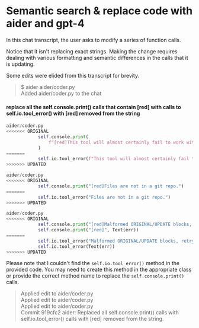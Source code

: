 # Semantic search & replace code with aider and gpt-4

In this chat transcript, the user asks to modify a series of function calls. 

Notice that it isn't replacing exact strings.
Making the change requires dealing with various formatting and semantic differences in the calls that it is updating.

Some edits were elided from this transcript for brevity.

<div class="chat-transcript" markdown="1">

> $ aider aider/coder.py  
> Added aider/coder.py to the chat  

#### replace all the self.console.print() calls that contain [red] with calls to self.io.tool_error() with [red] removed from the string

```python
aider/coder.py
<<<<<<< ORIGINAL
            self.console.print(
                f"[red]This tool will almost certainly fail to work with {main_model}"
            )
=======
            self.io.tool_error(f"This tool will almost certainly fail to work with {main_model}")
>>>>>>> UPDATED
```

```python
aider/coder.py
<<<<<<< ORIGINAL
            self.console.print("[red]Files are not in a git repo.")
=======
            self.io.tool_error("Files are not in a git repo.")
>>>>>>> UPDATED
```

```python
aider/coder.py
<<<<<<< ORIGINAL
            self.console.print("[red]Malformed ORIGINAL/UPDATE blocks, retrying...")
            self.console.print("[red]", Text(err))
=======
            self.io.tool_error("Malformed ORIGINAL/UPDATE blocks, retrying...")
            self.io.tool_error(Text(err))
>>>>>>> UPDATED
```

Please note that I couldn't find the `self.io.tool_error()` method in the provided code. You may need to create this method in the appropriate class or provide the correct method name to replace the `self.console.print()` calls.

> Applied edit to aider/coder.py  
> Applied edit to aider/coder.py  
> Applied edit to aider/coder.py  
> Commit 919cfc2 aider: Replaced all self.console.print() calls with self.io.tool_error() calls with [red] removed from the string.  


</div>
